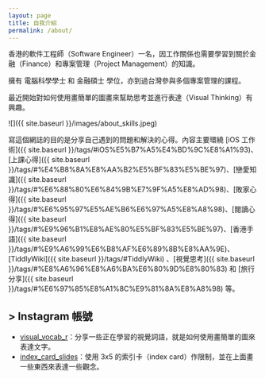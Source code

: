 ```yaml
---
layout: page
title: 自我介紹
permalink: /about/
---
```


香港的軟件工程師（Software Engineer）一名，因工作關係也需要學習到關於金融（Finance）和專案管理（Project Management）的知識。

擁有 電腦科學學士 和 金融碩士 學位，亦到過台灣參與多個專案管理的課程。

最近開始對如何使用畫簡單的圖畫來幫助思考並進行表達（Visual Thinking）有興趣。

![]({{ site.baseurl }}/images/about_skills.jpeg)

寫這個網誌的目的是分享自己遇到的問題和解決的心得。內容主要環繞 [iOS 工作術]({{ site.baseurl }}/tags/#iOS%E5%B7%A5%E4%BD%9C%E8%A1%93)、[上課心得]({{ site.baseurl }}/tags/#%E4%B8%8A%E8%AA%B2%E5%BF%83%E5%BE%97)、[戀愛知識]({{ site.baseurl }}/tags/#%E6%88%80%E6%84%9B%E7%9F%A5%E8%AD%98)、[敗家心得]({{ site.baseurl }}/tags/#%E6%95%97%E5%AE%B6%E6%97%A5%E8%A8%98)、[閱讀心得]({{ site.baseurl }}/tags/#%E9%96%B1%E8%AE%80%E5%BF%83%E5%BE%97)、[香港手語]({{ site.baseurl }}/tags/#%E9%A6%99%E6%B8%AF%E6%89%8B%E8%AA%9E)、[TiddlyWiki]({{ site.baseurl }}/tags/#TiddlyWiki) 、[視覺思考]({{ site.baseurl }}/tags/#%E8%A6%96%E8%A6%BA%E6%80%9D%E8%80%83) 和 [旅行分享]({{ site.baseurl }}/tags/#%E6%97%85%E8%A1%8C%E9%81%8A%E8%A8%98) 等。

## > Instagram 帳號

* [visual_vocab_r](https://www.instagram.com/visual_vocab_r/)：分享一些正在學習的視覺詞語，就是如何使用畫簡單的圖來表達文字。
* [index_card_slides](https://www.instagram.com/index_card_slides/)：使用 3x5 的索引卡（index card）作限制，並在上面畫一些東西來表達一些觀念。